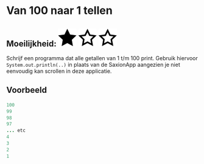 # Van 100 naar 1 tellen
## Moeilijkheid: ![Filled](../resources/star-filled.svg) ![Outlined](../resources/star-outlined.svg) ![Outlined](../resources/star-outlined.svg) 

Schrijf een programma dat alle getallen van 1 t/m 100 print. Gebruik hiervoor `System.out.println(..)` in plaats van de SaxionApp aangezien je niet eenvoudig kan scrollen in deze applicatie.

## Voorbeeld
```Java
100
99
98
97
... etc
4
3
2
1
```


